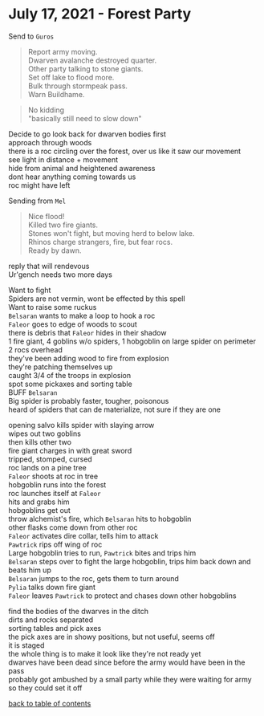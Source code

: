 # July 17, 2021 - Forest Party

Send to `Guros`  
> Report army moving.  
> Dwarven avalanche destroyed quarter.  
> Other party talking to stone giants.  
> Set off lake to flood more.  
> Bulk through stormpeak pass.  
> Warn Buildhame.  

> No kidding  
> "basically still need to slow down"  

Decide to go look back for dwarven bodies first  
approach through woods  
there is a roc circling over the forest, over us like it saw our movement  
see light in distance + movement  
hide from animal and heightened awareness  
dont hear anything coming towards us  
roc might have left  

Sending from `Mel`  
> Nice flood!  
> Killed two fire giants.  
> Stones won't fight, but moving herd to below lake.  
> Rhinos charge strangers, fire, but fear rocs.  
> Ready by dawn.  

reply that will rendevous  
Ur'gench needs two more days  

Want to fight  
Spiders are not vermin, wont be effected by this spell  
Want to raise some ruckus  
`Belsaran` wants to make a loop to hook a roc  
`Faleor` goes to edge of woods to scout  
there is debris that `Faleor` hides in their shadow  
1 fire giant, 4 goblins w/o spiders, 1 hobgoblin on large spider on perimeter  
2 rocs overhead  
they've been adding wood to fire from explosion  
they're patching themselves up  
caught 3/4 of the troops in explosion  
spot some pickaxes and sorting table  
BUFF `Belsaran`  
Big spider is probably faster, tougher, poisonous  
heard of spiders that can de materialize, not sure if they are one  

opening salvo kills spider with slaying arrow  
wipes out two goblins  
then kills other two  
fire giant charges in with great sword  
tripped, stomped, cursed  
roc lands on a pine tree  
`Faleor` shoots at roc in tree  
hobgoblin runs into the forest  
roc launches itself at `Faleor`  
hits and grabs him  
hobgoblins get out  
throw alchemist's fire, which `Belsaran` hits to hobgoblin  
other flasks come down from other roc  
`Faleor` activates dire collar, tells him to attack  
`Pawtrick` rips off wing of roc  
Large hobgoblin tries to run, `Pawtrick` bites and trips him  
``Belsaran`` steps over to fight the large hobgoblin, trips him back down and beats him up  
`Belsaran` jumps to the roc, gets them to turn around  
`Pylia` talks down fire giant  
`Faleor` leaves `Pawtrick` to protect and chases down other hobgoblins  

find the bodies of the dwarves in the ditch  
dirts and rocks separated  
sorting tables and pick axes  
the pick axes are in showy positions, but not useful, seems off  
it is staged  
the whole thing is to make it look like they're not ready yet  
dwarves have been dead since before the army would have been in the pass  
probably got ambushed by a small party while they were waiting for army so they could set it off  

[back to table of contents](/sessions/TOC.md)
